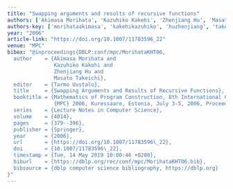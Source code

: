 ```yaml
---
title: "Swapping arguments and results of recursive functions"
authors: ['Akimasa Morihata', 'Kazuhiko Kakehi', 'Zhenjiang Hu', 'Masato Takeichi']
authors-key: ['morihataakimasa', 'kakehikazuhiko', 'huzhenjiang', 'takeichimasato']
year: "2006"
article-link: "https://doi.org/10.1007/11783596_22"
venue: "MPC"
bibex: "@inproceedings{DBLP:conf/mpc/MorihataKHT06,
  author    = {Akimasa Morihata and
               Kazuhiko Kakehi and
               Zhenjiang Hu and
               Masato Takeichi},
  editor    = {Tarmo Uustalu},
  title     = {Swapping Arguments and Results of Recursive Functions},
  booktitle = {Mathematics of Program Construction, 8th International Conference,
               {MPC} 2006, Kuressaare, Estonia, July 3-5, 2006, Proceedings},
  series    = {Lecture Notes in Computer Science},
  volume    = {4014},
  pages     = {379--396},
  publisher = {Springer},
  year      = {2006},
  url       = {https://doi.org/10.1007/11783596\_22},
  doi       = {10.1007/11783596\_22},
  timestamp = {Tue, 14 May 2019 10:00:46 +0200},
  biburl    = {https://dblp.org/rec/conf/mpc/MorihataKHT06.bib},
  bibsource = {dblp computer science bibliography, https://dblp.org}
}"
---
```

